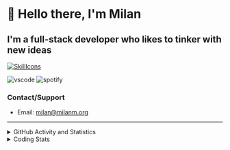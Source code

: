 # 👋 Hello there, I'm Milan
## I'm a full-stack developer who likes to tinker with new ideas
[![SkillIcons](https://skillicons.dev/icons?i=js,ts,nextjs,tailwind,html,go,bash,git,nginx,prisma,kubernetes,docker,linux)](https://skillicons.dev)

![vscode](https://nocache.advaith.workers.dev?url=https://img.shields.io/endpoint?url=https://dev.discordprofiles.me/api/badge/vscode/423203831971708958)
![spotify](https://nocache.advaith.workers.dev/?url=https://img.shields.io/endpoint?url=https://milanm.org/api/spotify/shields&cacheSeconds=10)

### Contact/Support

- Email: [milan@milanm.org](mailto:milan@milanm.org)
 
---
 
<details>
  <summary>GitHub Activity and Statistics</summary>
  <img src="/github-metrics.svg" />
</details>
<details>
  <summary>Coding Stats</summary>
  <!--START_SECTION:waka-->

```txt
TypeScript   1 hr 22 mins    ████████████████▒░░░░░░░░   65.27 %
Python       13 mins         ██▓░░░░░░░░░░░░░░░░░░░░░░   10.43 %
JSON         9 mins          █▓░░░░░░░░░░░░░░░░░░░░░░░   07.32 %
YAML         8 mins          █▓░░░░░░░░░░░░░░░░░░░░░░░   06.36 %
Docker       5 mins          █░░░░░░░░░░░░░░░░░░░░░░░░   04.46 %
```

<!--END_SECTION:waka-->
</details>
